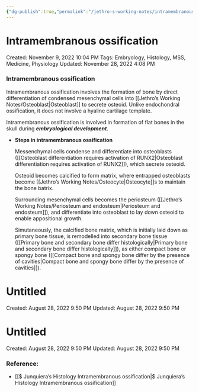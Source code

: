 ```yaml
---
{"dg-publish":true,"permalink":"/jethro-s-working-notes/intramembranous-ossification/","dgPassFrontmatter":true}
---
```



# Intramembranous ossification

Created: November 9, 2022 10:04 PM
Tags: Embryology, Histology, MSS, Medicine, Physiology
Updated: November 28, 2022 4:08 PM

### Intramembranous ossification

Intramembranous ossification involves the formation of bone by direct differentiation of condensed mesenchymal cells into [[Jethro’s Working Notes/Osteoblast\|Osteoblast]] to secrete osteoid. Unlike endochondral ossification, it does not involve a hyaline cartilage template.

Intramembranous ossification is involved in formation of flat bones in the skull during *************************embryological development*************************.

- **Steps in intramembranous ossification**
    
    Messenchymal cells condense and differentiate into osteoblasts ([[Osteoblast differentiation requires activation of RUNX2\|Osteoblast differentiation requires activation of RUNX2]]), which secrete osteoid.
    
    Osteoid becomes calcified to form matrix, where entrapped osteoblasts become [[Jethro’s Working Notes/Osteocyte\|Osteocyte]]s to maintain the bone batrix.
    
    Surrounding mesenchymal cells becomes the periosteum ([[Jethro’s Working Notes/Periosteum and endosteum\|Periosteum and endosteum]]), and differentiate into osteoblast to lay down osteoid to enable appositional growth.
    
    Simutaneously, the calcified bone matrix, which is initially laid down as primary bone tissue, is remodelled into secondary bone tissue ([[Primary bone and secondary bone differ histologically\|Primary bone and secondary bone differ histologically]]), as either compact bone or spongy bone ([[Compact bone and spongy bone differ by the presence of cavities\|Compact bone and spongy bone differ by the presence of cavities]]).
    
    
<div class="transclusion internal-embed is-loaded"><div class="markdown-embed">





# Untitled

Created: August 28, 2022 9:50 PM
Updated: August 28, 2022 9:50 PM

</div></div>

    
    
<div class="transclusion internal-embed is-loaded"><div class="markdown-embed">





# Untitled

Created: August 28, 2022 9:50 PM
Updated: August 28, 2022 9:50 PM

</div></div>

    

### Reference:

- [[$ Junquiera’s Histology  Intramembranous ossification\|$ Junquiera’s Histology  Intramembranous ossification]]